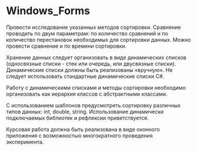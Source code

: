 # Windows_Forms
Провести исследование указанных методов сортировки.
Сравнение проводить по двум параметрам: по количество сравнений
и по количество перестановок необходимых для сортировки данных.
Можно провести сравнение и по времени сортировки.

Хранение данных следует организовать в виде динамических
списков (односвязные списки - стек или очередь, или двусвязные
списки). Динамические списки должны быть реализованы
«вручную». Не следует использовать стандартные динамические
списки C#.

Работу с динамическими списками и методы сортировки
необходимо организовать как иерархия классов с абстрактными
классами.

С использованием шаблонов предусмотреть сортировку
различных типов данных: int, double, string.
Использование динамически подключаемых библиотек и
рефлексии приветствуется.

Курсовая работа должна быть реализована в виде оконного
приложения с возможностью многократного проведения
эксперимента.
